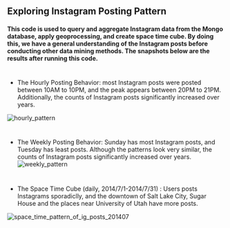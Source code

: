 ## Exploring Instagram Posting Pattern

#### This code is used to query and aggregate Instagram data from the Mongo database, apply geoprocessing, and create space time cube. By doing this, we have a general understanding of the Instagram posts before conducting other data mining methods. The snapshots below are the results after running this code.

#
*   The Hourly Posting Behavior: most Instagram posts were posted between 10AM to 10PM, and the peak appears between 20PM to 21PM. Additionally, the counts of Instagram posts significantly increased over years. 

![hourly_pattern](https://user-images.githubusercontent.com/20410209/34461147-24c639b8-edd8-11e7-9d5e-22a5d7f37fb0.JPG)

#
* The Weekly Posting Behavior: Sunday has most Instagram posts, and Tuesday has least posts. Although the patterns look very similar, the counts of Instagram posts significantly increased over years. 
![weekly_pattern](https://user-images.githubusercontent.com/20410209/34461151-2e449a3e-edd8-11e7-87d8-b82f98d691db.JPG)

#
* The Space Time Cube (daily, 2014/7/1-2014/7/31) : Users posts Instagrams sporadiclly, and the downtown of Salt Lake City, Sugar House and the places near University of Utah have more posts. 

![space_time_pattern_of_ig_posts_201407](https://user-images.githubusercontent.com/20410209/34461154-331df582-edd8-11e7-94bb-2e9aa33c7987.JPG)
